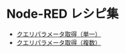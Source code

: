 # Node-RED レシピ集

- [クエリパラメータ取得（単一）](https://github.com/Daiki-Kawanuma/nodered-recipes/tree/master/get-query-parameter)
- [クエリパラメータ取得（複数）](https://github.com/Daiki-Kawanuma/nodered-recipes/tree/master/get-query-parameters)

